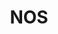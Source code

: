 ---
# This topic lives at
# https://digital.gov/topics/nos

# Topic Title
title: "NOS"

# description — keep it short and clear
summary: ""

# Weight
weight: 1

# For more information on managing topics,
# see https://github.com/GSA/digitalgov.gov/wiki/topics
---